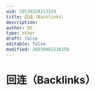 ```yaml
---
uid: 20230328213324
title: 回连（Backlinks）
description: 
author: OS
type: other
draft: false
editable: false
modified: 20230401230258
---
```


# 回连（Backlinks）